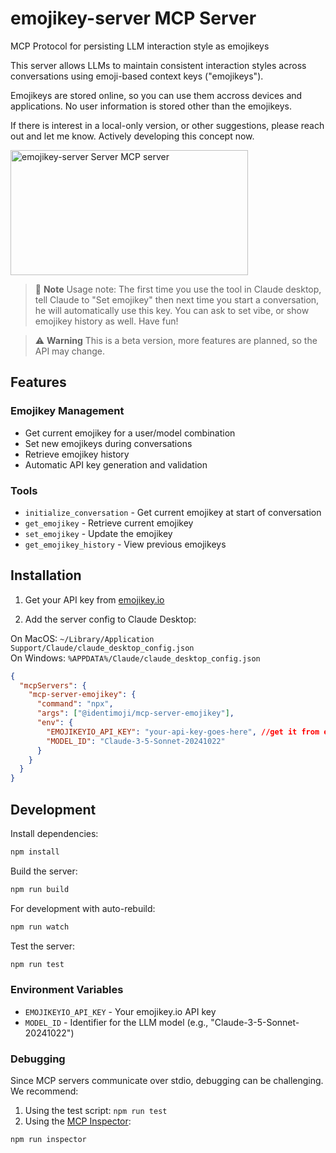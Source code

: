 # emojikey-server MCP Server

MCP Protocol for persisting LLM interaction style as emojikeys

This server allows LLMs to maintain consistent interaction styles across conversations using emoji-based context keys ("emojikeys").

Emojikeys are stored online, so you can use them accross devices and applications. No user information is stored other than the emojikeys.

If there is interest in a local-only version, or other suggestions, please reach out and let me know. Actively developing this concept now.

<a href="https://glama.ai/mcp/servers/e042rg25ct">
  <img width="380" height="200" src="https://glama.ai/mcp/servers/e042rg25ct/badge" alt="emojikey-server Server MCP server" />
</a>

> 📝 **Note**
> Usage note: The first time you use the tool in Claude desktop, tell Claude to "Set emojikey" then next time you start a conversation, he will automatically use this key. You can ask to set vibe, or show emojikey history as well. Have fun!


> ⚠️ **Warning**
> This is a beta version, more features are planned, so the API may change.

## Features

### Emojikey Management
- Get current emojikey for a user/model combination
- Set new emojikeys during conversations
- Retrieve emojikey history
- Automatic API key generation and validation

### Tools
- `initialize_conversation` - Get current emojikey at start of conversation
- `get_emojikey` - Retrieve current emojikey
- `set_emojikey` - Update the emojikey
- `get_emojikey_history` - View previous emojikeys

## Installation

1. Get your API key from [emojikey.io](https://emojikey.io)

2. Add the server config to Claude Desktop:

On MacOS: `~/Library/Application Support/Claude/claude_desktop_config.json`  
On Windows: `%APPDATA%/Claude/claude_desktop_config.json`

```json
{
  "mcpServers": {
    "mcp-server-emojikey": {
      "command": "npx",
      "args": ["@identimoji/mcp-server-emojikey"],
      "env": {
        "EMOJIKEYIO_API_KEY": "your-api-key-goes-here", //get it from emojikey.io
        "MODEL_ID": "Claude-3-5-Sonnet-20241022"
      }
    }
  }
}
```

## Development

Install dependencies:
```bash
npm install
```

Build the server:
```bash
npm run build
```

For development with auto-rebuild:
```bash
npm run watch
```

Test the server:
```bash
npm run test
```

### Environment Variables

- `EMOJIKEYIO_API_KEY` - Your emojikey.io API key
- `MODEL_ID` - Identifier for the LLM model (e.g., "Claude-3-5-Sonnet-20241022")

### Debugging

Since MCP servers communicate over stdio, debugging can be challenging. We recommend:

1. Using the test script: `npm run test`
2. Using the [MCP Inspector](https://github.com/modelcontextprotocol/inspector):
```bash
npm run inspector
```